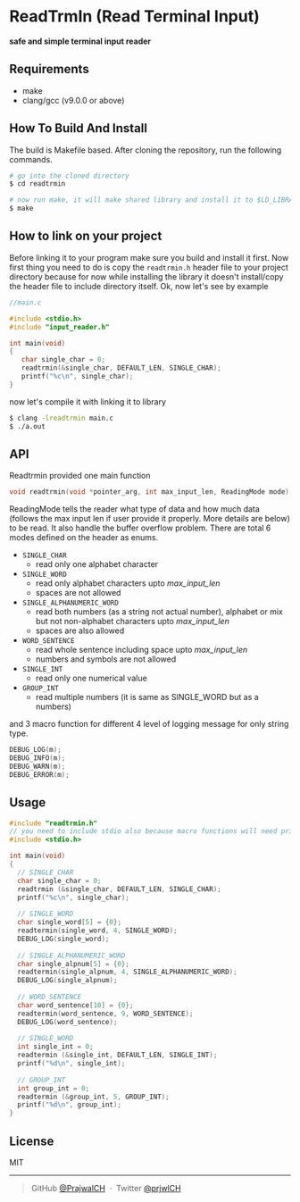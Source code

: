 # ReadTrmIn (Read Terminal Input)
**safe and simple terminal input reader**

## Requirements
* make
* clang/gcc (v9.0.0 or above)

## How To Build And Install

The build is Makefile based. After cloning the repository, run the following commands.

```bash
# go into the cloned directory
$ cd readtrmin

# now run make, it will make shared library and install it to $LD_LIBRARY_PATH
$ make
```

## How to link on your project
Before linking it to your program make sure you build and install it first.
Now first thing you need to do is copy the `readtrmin.h` header file to your project directory because for now while installing the library it doesn't install/copy the header file to include directory itself.  Ok, now let's see by example

```c
//main.c

#include <stdio.h>
#include "input_reader.h"

int main(void)
{
   char single_char = 0;
   readtrmin(&single_char, DEFAULT_LEN, SINGLE_CHAR);
   printf("%c\n", single_char);
}
```
now let's compile it with linking it to library
```bash
$ clang -lreadtrmin main.c
$ ./a.out
```

## API
Readtrmin provided one main function
```c
void readtrmin(void *pointer_arg, int max_input_len, ReadingMode mode);
```
ReadingMode tells the reader what type of data and how much data (follows the max input len if user provide it properly. More details are below) to be read. It also handle the buffer overflow problem. There are total 6 modes defined on the header as enums.

* `SINGLE_CHAR`
    - read only one alphabet character
* `SINGLE_WORD`
    - read only alphabet characters upto _max_input_len_
    - spaces are not allowed
* `SINGLE_ALPHANUMERIC_WORD`
    - read both numbers (as a string not actual number), alphabet or mix but not non-alphabet characters upto _max_input_len_
    - spaces are also allowed
* `WORD_SENTENCE`
    - read whole sentence including space upto _max_input_len_
    - numbers and symbols are not allowed
* `SINGLE_INT`
    - read only one numerical value
* `GROUP_INT`
    - read multiple numbers (it is same as SINGLE_WORD but as a numbers)

and 3 macro function for different 4 level of logging message for only string type.

```c
DEBUG_LOG(m);
DEBUG_INFO(m);
DEBUG_WARN(m);
DEBUG_ERROR(m);
```

## Usage
```c
#include "readtrmin.h"
// you need to include stdio also because macro functions will need printf function
#include <stdio.h> 

int main(void)
{
  // SINGLE_CHAR
  char single_char = 0;
  readtrmin (&single_char, DEFAULT_LEN, SINGLE_CHAR);
  printf("%c\n", single_char);
  
  // SINGLE_WORD
  char single_word[5] = {0};
  readtermin(single_word, 4, SINGLE_WORD);
  DEBUG_LOG(single_word);
  
  // SINGLE_ALPHANUMERIC_WORD
  char single_alpnum[5] = {0};
  readtermin(single_alpnum, 4, SINGLE_ALPHANUMERIC_WORD);
  DEBUG_LOG(single_alpnum);
  
  // WORD_SENTENCE
  char word_sentence[10] = {0};
  readtermin(word_sentence, 9, WORD_SENTENCE);
  DEBUG_LOG(word_sentence);
  
  // SINGLE_WORD
  int single_int = 0;
  readtermin (&single_int, DEFAULT_LEN, SINGLE_INT);
  printf("%d\n", single_int);
  
  // GROUP_INT
  int group_int = 0;
  readtermin (&group_int, 5, GROUP_INT);
  printf("%d\n", group_int);
}
```

## License

MIT

---

> GitHub [@PrajwalCH](https://github.com/PrajwalCH) &nbsp;&middot;&nbsp;
> Twitter [@prjwlCH](https://twitter.com/prjwlCH)

